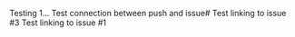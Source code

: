 Testing 1...
Test connection between push and issue#
Test linking to issue #3
Test linking to issue #1
